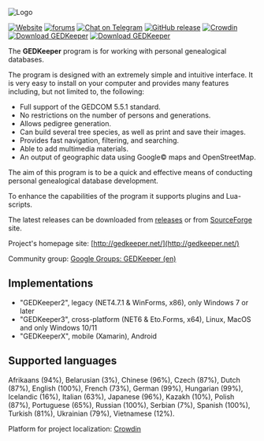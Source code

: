 ![Logo](../master/gk_logo_full.png)


[![Website](https://img.shields.io/badge/www-gedkeeper.net-0099BC.svg?maxAge=3600)](https://gedkeeper.net/)
[![forums](https://img.shields.io/badge/join-the%20forums-yellowgreen.svg)](http://groups.google.com/group/gedkeeper-en)
[![Chat on Telegram](https://img.shields.io/badge/Chat%20on-Telegram-brightgreen.svg)](https://t.me/gedkeeper_chat_en)
[![GitHub release](https://img.shields.io/github/release/Serg-Norseman/GEDKeeper.svg?label=Latest&maxAge=60)](https://github.com/Serg-Norseman/GEDKeeper/releases/latest)
[![Crowdin](https://badges.crowdin.net/gedkeeper/localized.svg)](https://crowdin.com/project/gedkeeper)
[![Download GEDKeeper](https://img.shields.io/sourceforge/dm/gedkeeper.svg)](https://sourceforge.net/projects/gedkeeper/files/latest/download)
[![Download GEDKeeper](https://img.shields.io/github/downloads/Serg-Norseman/GEDKeeper/total)](https://github.com/Serg-Norseman/GEDKeeper/releases)


The **GEDKeeper** program is for working with personal genealogical databases.

The program is designed with an extremely simple and intuitive interface. 
It is very easy to install on your computer and provides many features including,
but not limited to, the following:
* Full support of the GEDCOM 5.5.1 standard.
* No restrictions on the number of persons and generations.
* Allows pedigree generation.
* Can build several tree species, as well as print and save their images.
* Provides fast navigation, filtering, and searching.
* Able to add multimedia materials.
* An output of geographic data using Google© maps and OpenStreetMap.

The aim of this program is to be a quick and effective means of conducting personal 
genealogical database development.

To enhance the capabilities of the program it supports plugins and Lua-scripts.

The latest releases can be downloaded from [releases](https://github.com/serg-norseman/gedkeeper/releases) 
or from [SourceForge](https://sourceforge.net/projects/gedkeeper/) site.

Project's homepage site: [http://gedkeeper.net/](http://gedkeeper.net/)

Community group: [Google Groups: GEDKeeper (en)](https://groups.google.com/g/gedkeeper-en)


## Implementations

- "GEDKeeper2", legacy (NET4.7.1 & WinForms, x86), only Windows 7 or later
- "GEDKeeper3", cross-platform (NET6 & Eto.Forms, x64), Linux, MacOS and only Windows 10/11
- "GEDKeeperX", mobile (Xamarin), Android


## Supported languages

Afrikaans (94%), Belarusian (3%), Chinese (96%), Czech (87%), Dutch (87%), English (100%), French (73%), German (99%), Hungarian (99%), Icelandic (16%), 
Italian (63%), Japanese (96%), Kazakh (10%), Polish (87%), Portuguese (65%), Russian (100%), Serbian (7%), Spanish (100%), Turkish (81%), Ukrainian (79%),
Vietnamese (12%).

Platform for project localization: [Crowdin](https://crowdin.com/project/gedkeeper)
